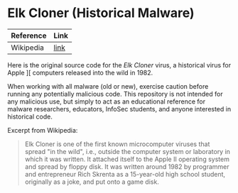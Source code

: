 # Elk Cloner (Historical Malware)

| Reference      | Link         |
|----------------|--------------|
| Wikipedia      | [link](https://en.wikipedia.org/wiki/Elk_Cloner) |

Here is the original source code for the *Elk Cloner* virus, a historical virus for Apple ][ computers released into the wild in 1982.

When working with all malware (old or new), exercise caution before running any potentially malicious code. This repository is not intended for any malicious use, but simply to act as an educational reference for malware researchers, educators, InfoSec students, and anyone interested in historical code.

Excerpt from Wikipedia:
> Elk Cloner is one of the first known microcomputer viruses that spread "in the wild", i.e., outside the computer system or laboratory in which it was written. It attached itself to the Apple II operating system and spread by floppy disk. It was written around 1982 by programmer and entrepreneur Rich Skrenta as a 15-year-old high school student, originally as a joke, and put onto a game disk.
